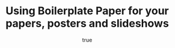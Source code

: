 ﻿---
title: Using Boilerplate Paper for your papers, posters and slideshows
author:
- name: Gijs van Dam
  email: gvandam@gmail.com
  group: Group1
  corref: cor1
  cortext: Corresponding author
author-group:
- name: Group1
  address: "Crosslink Knowledge Holding B.V., The Netherlands"
keywords: [LaTeX, Markdown, Pandoc, Vscode]
secnumdepth: 2
papersize: a4
theoremnos-cleveref: True
theoremnos-names:
- id: thm
  name: Theorem
- id: dfn
  name: Definition
- id: lem
  name: Lemma
- id: prf
  name: Proof
# classoption:
# - draft
---
